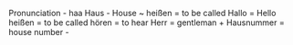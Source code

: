 Pronunciation - haa
Haus - House ~
heißen = to be called
Hallo = Hello
heißen = to be called
hören = to hear
Herr = gentleman +
Hausnummer = house number -

